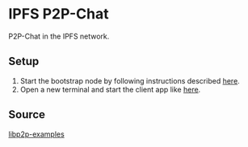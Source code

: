 # IPFS P2P-Chat
P2P-Chat in the IPFS network.

## Setup
1. Start the bootstrap node by following instructions described [here](./bootstrap/README.md).
2. Open a new terminal and start the client app like [here](./client/README.md).

## Source
[libp2p-examples](https://github.com/libp2p/js-libp2p-examples)
